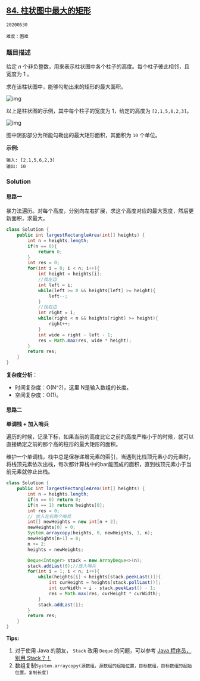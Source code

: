 ## [84. 柱状图中最大的矩形](https://leetcode-cn.com/problems/largest-rectangle-in-histogram/)

`20200530`

`难度：困难`

### 题目描述

给定 *n* 个非负整数，用来表示柱状图中各个柱子的高度。每个柱子彼此相邻，且宽度为 1 。

求在该柱状图中，能够勾勒出来的矩形的最大面积。

![img](https://assets.leetcode-cn.com/aliyun-lc-upload/uploads/2018/10/12/histogram.png)

以上是柱状图的示例，其中每个柱子的宽度为 1，给定的高度为 `[2,1,5,6,2,3]`。

![img](https://assets.leetcode-cn.com/aliyun-lc-upload/uploads/2018/10/12/histogram_area.png)

图中阴影部分为所能勾勒出的最大矩形面积，其面积为 `10` 个单位。

**示例:**

```
输入: [2,1,5,6,2,3]
输出: 10
```

### Solution

#### 思路一 

暴力法遍历。对每个高度，分别向左右扩展，求这个高度对应的最大宽度，然后更新面积，求最大。

```java
class Solution {
    public int largestRectangleArea(int[] heights) {
        int n = heights.length;
        if(n == 0){
            return 0;
        }
        int res = 0;
        for(int i = 0; i < n; i++){
            int height = heights[i];
            //找左边
            int left = i;
            while(left >= 0 && heights[left] >= height){
                left--;
            }
            //找右边
            int right = i;
            while(right < n && heights[right] >= height){
                right++;
            }
            int wide = right - left - 1;
            res = Math.max(res, wide * height);
        }
        return res;
    }
}
```

**复杂度分析**：

- 时间复杂度：O(N^2)，这里 N是输入数组的长度。
- 空间复杂度：O(1)。

#### 思路二

**单调栈 + 加入哨兵**

遍历的时候，记录下标，如果当前的高度比它之前的高度严格小于的时候，就可以直接确定之前的那个高的柱形的最大矩形的面积。

维护一个单调栈，栈中总是保存递增元素的索引，当遇到比栈顶元素小的元素时，将栈顶元素依次出栈，每次都计算栈中的bar能围成的面积，直到栈顶元素小于当前元素就停止出栈。

```java
class Solution {
    public int largestRectangleArea(int[] heights) {
        int n = heights.length;
        if(n == 0) return 0;
        if(n == 1) return heights[0];
        int res = 0;
        // 放入左右两个哨兵
        int[] newHeights = new int[n + 2];
        newHeights[0] = 0;
        System.arraycopy(heights, 0, newHeights, 1, n);
        newHeights[n+1] = 0;
        n += 2;
        heights = newHeights;

        Deque<Integer> stack = new ArrayDeque<>(n);
        stack.addLast(0);//放入哨兵
        for(int i = 1; i < n; i++){
            while(heights[i] < heights[stack.peekLast()]){
                int curHeight = heights[stack.pollLast()];
                int curWidth = i - stack.peekLast() - 1;
                res = Math.max(res, curHeight * curWidth);
            }
            stack.addLast(i);
        }
        return res;
    }
}
```

**Tips:**

1. 对于使用 Java 的朋友， `Stack` 改用 `Deque` 的问题，可以参考  [Java 程序员，别用 Stack？！](https://mp.weixin.qq.com/s/Ba8jrULf8NJbENK6WGrVWg)
2. 数组复制`System.arraycopy(源数组，源数组的起始位置，目标数组，目标数组的起始位置，复制长度)`